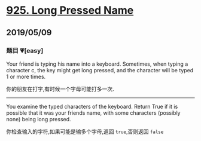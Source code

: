 # [925. Long Pressed Name](https://leetcode.com/problems/long-pressed-name/)

## 2019/05/09

### 题目 💗[easy]

Your friend is typing his name into a keyboard. Sometimes, when typing a character c, the key might get long pressed, and the character will be typed 1 or more times.

你的朋友在打字,有时候一个字母可能打多一次.

---

You examine the typed characters of the keyboard. Return True if it is possible that it was your friends name, with some characters (possibly none) being long pressed.

你检查输入的字符,如果可能是输多个字母,返回 `true`,否则返回 `false`
